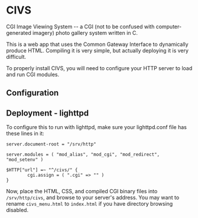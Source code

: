 # CIVS
CGI Image Viewing System -- a CGI (not to be confused with computer-generated 
imagery) photo gallery system written in C.

This is a web app that uses the Common Gateway Interface to dynamically
produce HTML. Compiling it is very simple, but actually deploying it is very
difficult. 

To properly install CIVS, you will need to configure your HTTP server to 
load and run CGI modules.

## Configuration


## Deployment - lighttpd
To configure this to run with lighttpd, make sure your lighttpd.conf file has
these lines in it:

```
server.document-root = "/srv/http"

server.modules = ( "mod_alias", "mod_cgi", "mod_redirect", "mod_setenv" )

$HTTP["url"] =~ "^/civs/" {
        cgi.assign = ( ".cgi" => "" )
}
```

Now, place the HTML, CSS, and compiled CGI binary files into `/srv/http/civs`,
and browse to your server's address. You may want to rename `civs_menu.html` to
`index.html` if you have directory browsing disabled.
